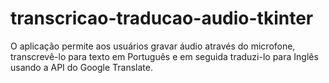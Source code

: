 # transcricao-traducao-audio-tkinter
O aplicação permite aos usuários gravar áudio através do microfone, transcrevê-lo para texto em Português e em seguida traduzi-lo para Inglês usando a API do Google Translate.
